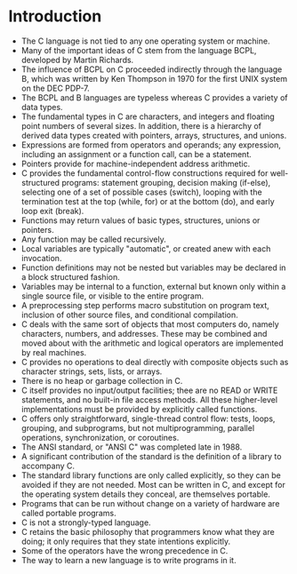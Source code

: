 # Introduction

- The C language is not tied to any one operating system or machine.
- Many of the important ideas of C stem from the language BCPL, developed by
  Martin Richards.
- The influence of BCPL on C proceeded indirectly through the language B, which
  was written by Ken Thompson in 1970 for the first UNIX system on the DEC
  PDP-7.
- The BCPL and B languages are typeless whereas C provides a variety of data
  types.
- The fundamental types in C are characters, and integers and floating point
  numbers of several sizes. In addition, there is a hierarchy of derived data
  types created with pointers, arrays, structures, and unions.
- Expressions are formed from operators and operands; any expression, including
  an assignment or a function call, can be a statement.
- Pointers provide for machine-independent address arithmetic.
- C provides the fundamental control-flow constructions required for
  well-structured programs: statement grouping, decision making (if-else),
  selecting one of a set of possible cases (switch), looping with the
  termination test at the top (while, for) or at the bottom (do), and early
  loop exit (break).
- Functions may return values of basic types, structures, unions or pointers.
- Any function may be called recursively.
- Local variables are typically "automatic", or created anew with each
  invocation.
- Function definitions may not be nested but variables may be declared in a
  block structured fashion.
- Variables may be internal to a function, external but known only within a
  single source file, or visible to the entire program.
- A preprocessing step performs macro substitution on program text, inclusion
  of other source files, and conditional compilation.
- C deals with the same sort of objects that most computers do, namely
  characters, numbers, and addresses. These may be combined and moved about
  with the arithmetic and logical operators are implemented by real machines.
- C provides no operations to deal directly with composite objects such as
  character strings, sets, lists, or arrays.
- There is no heap or garbage collection in C.
- C itself provides no input/output facilities; thee are no READ or WRITE
  statements, and no built-in file access methods. All these higher-level
  implementations must be provided by explicitly called functions.
- C offers only straightforward, single-thread control flow: tests, loops,
  grouping, and subprograms, but not multiprogramming, parallel operations,
  synchronization, or coroutines.
- The ANSI standard, or "ANSI C" was completed late in 1988.
- A significant contribution of the standard is the definition of a library to
  accompany C.
- The standard library functions are only called explicitly, so they can be
  avoided if they are not needed. Most can be written in C, and except for the
  operating system details they conceal, are themselves portable.
- Programs that can be run without change on a variety of hardware are called
  portable programs.
- C is not a strongly-typed language.
- C retains the basic philosophy that programmers know what they are doing; it
  only requires that they state intentions explicitly.
- Some of the operators have the wrong precedence in C.
- The way to learn a new language is to write programs in it.
